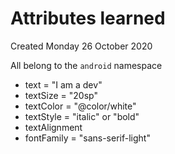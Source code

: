 # Attributes learned
Created Monday 26 October 2020

All belong to the ``android`` namespace

* text = "I am a dev"
* textSize = "20sp"
* textColor = "@color/white"
* textStyle = "italic" or "bold"
* textAlignment
* fontFamily = "sans-serif-light"


